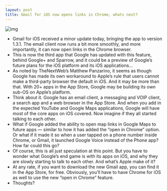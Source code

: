 ```yaml
---
layout: post
title: Gmail for iOS now opens links in Chrome, whats next?
---
```

![img](http://media.idownloadblog.com/wp-content/uploads/2012/09/chrome-gmail.jpg)
* Gmail for iOS received a minor update today, bringing the app to version 1.3.1. The email client now runs a bit more smoothly, and more importantly, it can now open links in the Chrome browser.
* This is now the third app that Google has updated with this feature, behind Google+ and Sparrow, and it could be a preview of Google’s future plans for the iOS platform and its iOS applications…
* As noted by TheNextWeb’s Matthew Panzarino, it seems as though Google has made its own workaround to Apple’s rule that users cannot make a third-party browser the default in iOS. And it may be more than that. With 20+ apps in the App Store, Google may be building its own sub-OS on Apple’s platform.
* Think about it. Google has an email client, a messaging and VOIP client, a search app and a web browser in the App Store. And when you add in the expected YouTube and Google Maps applications, Google will have most of the core apps on iOS covered. Now imagine if they all started talking to each other.
* What if Google added the ability to open map links in Google Maps to future apps — similar to how it has added the “open in Chrome” option. Or what if it made it so when a user tapped on a phone number inside Chrome, or Gmail, it launched Google Voice instead of the Phone app? How far could this go?
* Of course, this is all just speculation at this point. But you have to wonder what Google’s end game is with its apps on iOS, and why they are slowly starting to talk to each other. And what’s Apple make of it?
* At any rate, if you want to download the new Gmail app, you can find it in the App Store, for free. Obviously, you’ll have to have Chrome for iOS as well to use the new “open in Chrome” feature.
* Thoughts?

